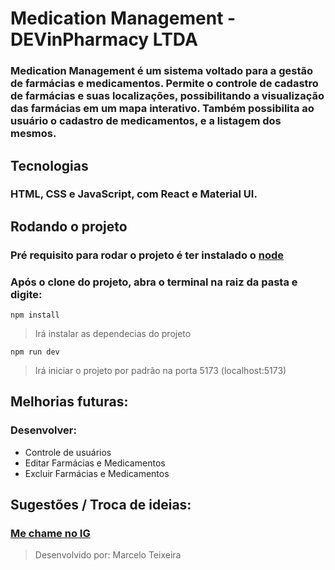 # Medication Management - DEVinPharmacy LTDA

### Medication Management é um sistema voltado para a gestão de farmácias e medicamentos. Permite o controle de cadastro de farmácias e suas localizações, possibilitando a visualização das farmácias em um mapa interativo. Também  possibilita ao usuário o cadastro de medicamentos, e a listagem dos mesmos.

## Tecnologias

### HTML, CSS e JavaScript, com React e Material UI.

## Rodando o projeto

### Pré requisito para rodar o projeto é ter instalado o **<a target="_blank" href="https://nodejs.org/pt-br/download">node</a>**
### Após o clone do projeto, abra o terminal na raiz da pasta e digite:
```
npm install
```
> Irá instalar as dependecias do projeto

```
npm run dev
```
> Irá iniciar o projeto por padrão na porta 5173 (localhost:5173)


## Melhorias futuras:
### Desenvolver:
* Controle de usuários
* Editar Farmácias e Medicamentos
* Excluir Farmácias e Medicamentos

## Sugestões / Troca de ideias:
### <a target="_blank" href="https://instagram.com/marcelo_junqueira_/">Me chame no IG</a>


> Desenvolvido por: Marcelo Teixeira